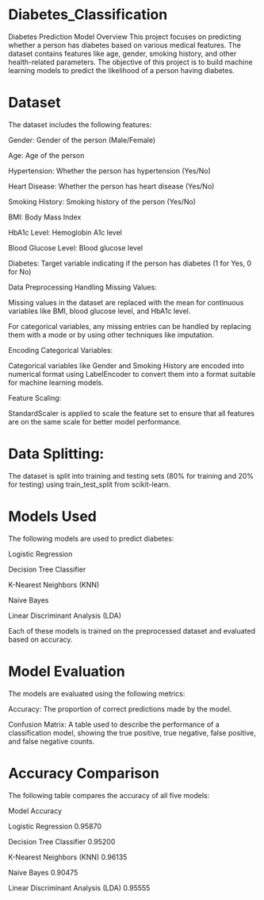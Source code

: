 # Diabetes_Classification
Diabetes Prediction Model
Overview
This project focuses on predicting whether a person has diabetes based on various medical features. The dataset contains features like age, gender, smoking history, and other health-related parameters. The objective of this project is to build machine learning models to predict the likelihood of a person having diabetes.

# Dataset

The dataset includes the following features:

Gender: Gender of the person (Male/Female)

Age: Age of the person

Hypertension: Whether the person has hypertension (Yes/No)

Heart Disease: Whether the person has heart disease (Yes/No)

Smoking History: Smoking history of the person (Yes/No)

BMI: Body Mass Index

HbA1c Level: Hemoglobin A1c level

Blood Glucose Level: Blood glucose level

Diabetes: Target variable indicating if the person has diabetes (1 for Yes, 0 for No)

Data Preprocessing
Handling Missing Values:

Missing values in the dataset are replaced with the mean for continuous variables like BMI, blood glucose level, and HbA1c level.

For categorical variables, any missing entries can be handled by replacing them with a mode or by using other techniques like imputation.

Encoding Categorical Variables:

Categorical variables like Gender and Smoking History are encoded into numerical format using LabelEncoder to convert them into a format suitable for machine learning models.

Feature Scaling:

StandardScaler is applied to scale the feature set to ensure that all features are on the same scale for better model performance.

# Data Splitting:


The dataset is split into training and testing sets (80% for training and 20% for testing) using train_test_split from scikit-learn.

# Models Used

The following models are used to predict diabetes:

Logistic Regression

Decision Tree Classifier

K-Nearest Neighbors (KNN)

Naive Bayes

Linear Discriminant Analysis (LDA)

Each of these models is trained on the preprocessed dataset and evaluated based on accuracy.

# Model Evaluation

The models are evaluated using the following metrics:


Accuracy: The proportion of correct predictions made by the model.

Confusion Matrix: A table used to describe the performance of a classification model, showing the true positive, true negative, false positive, and false negative counts.

# Accuracy Comparison


The following table compares the accuracy of all five models:


Model	Accuracy

Logistic Regression	0.95870

Decision Tree Classifier	0.95200

K-Nearest Neighbors (KNN)	0.96135

Naive Bayes	0.90475

Linear Discriminant Analysis (LDA)	0.95555
